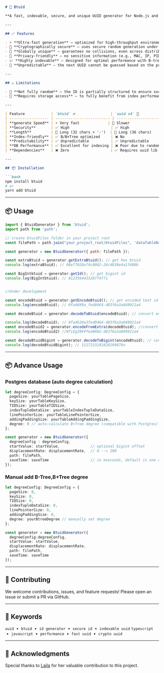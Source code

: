
````markdown
# 🔐 Btuid

**A fast, indexable, secure, and unique UUID generator for Node.js and modern JavaScript environments.**

---

## ✅ Features

- ⚡️ **Ultra-fast generation** — optimized for high-throughput environments.
- 🔐 **Cryptographically secure** — uses secure random generation under the hood.
- 🧬 **Globally unique** — guarantees no collisions, even across distributed systems.
- 🧼 **Privacy-friendly** — no sensitive information (e.g., MAC, IP, PID) is encoded.
- 📈 **Highly indexable** — designed for optimal performance with B-tree and B+tree indexes.
- 🎯 **Unpredictable** — the next UUID cannot be guessed based on the previous one.

---

## ⚠️ Limitations

- 🎲 **Not fully random** — the ID is partially structured to ensure sortability and indexability.
- 💾 **Requires storage access** — to fully benefit from index performance Requires storage access.

---

| Feature            | `btuid` 🔥                | `uuid v4` 🎲              | `nanoid` ✨            |
| ------------------ | ------------------------- | ------------------------- | ---------------------- |
| **generate Speed** | ⚡️ Very fast             | 🐢 Slower                 | ⚡️ Fast               |
| **Security**       | ✅ High                   | ✅ High                   | ✅ High                |
| **Length**         | 🔴 Long (32 chars + '-')  | 🔴 Long (36 chars)        | 🟡 Medium (~21 chars) |
| **Index-friendly** | ✅ B/B+Tree optimized     | ❌ No                     | ❌ No                  |
| **Predictability** | ✅ Unpredictable          | ✅ Unpredictable          | ✅ Unpredictable       |
| **DB Performance** | ✅ Excellent for indexing | ❌ Poor due to randomness | ❌ Poor for indexing   |
| **Dependencies**   | ❌ Zero                   | ✅ Requires uuid lib      | ✅ Requires nanoid lib |

---

## 📦 Installation

```bash
npm install btuid
# or
yarn add btuid
````

---

## 📦 Usage

```js
import { BtuidGenerator } from 'btuid';
import path from 'path';

// create btuidFiles folder in your project root
const filePath = path.join("your_project_root/btuidFiles", 'dataTableName.json');

const generator = new BtuidGenerator({ path: filePath });

const extraBtuid = generator.getExtraBtuid(); // get hex btuid
console.log(extraBtuid); // 06e77028e74c0082-26c4838e4a1f408b

const BigIntbtuid = generator.getId(); // get bigint id
console.log(BigIntbtuid); // 812356443328774771


//Under development

const encodeBtuid = generator.getEncodeBtuid(); // get encoded text id
console.log(encodeBtuid); // 0fa4HX9a_fed04€4-d83f6a3a849921a4

const decodeBtuid = generator.decodeToBtuid(encodeBtuid); // convert encoded btuid text to hex

console.log(decodeBtuid); // 0fa4b39a3fed0464-d83f6a3a849921a4
const encodeBtuid2 = generator.encodeFromExtra(decodeBtuid); //convert encoded btuid text to hex
console.log(encodeBtuid2) //Nfi£g39k¥feoNX6£-d83f6a3a849921a4

const decodeBtuidBigint = generator.decodeToBigint(encodeBtuid); // convert encoded btuid text to bigint
console.log(decodeBtuidBigint); // 1127223281828299876n
```

---

## 📦 Advance Usage

### Postgres database (auto degree calculation)

```ts
let degreeConfig: DegreeConfig = {
  pageSize: yourTablePageSize,
  keySize: yourTableKeySize,
  TIDSize: yourTableTIDSize,
  indexTupleDataSize: yourTableIndexTupleDataSize,
  linePointerSize: yourTableLinePointerSize,
  addingPaddingSize: yourTableAddingPaddingSize,
  degree: 0 // auto-calculate B+Tree degree (compatible with Postgres)
};

const generator = new BtuidGenerator({
  degreeConfig : degreeConfig,
  startValue: startValue,              // optional bigint offset
  displacementRate: displacementRate,  // 0 --> 200
  path: filePath,
  saveTime: saveTime                   // in mseconds, default is one day
});
```

### Manual add B-Tree,B+Tree degree

```ts
let degreeConfig: DegreeConfig = {
  pageSize: 0,
  keySize: 0,
  TIDSize: 0,
  indexTupleDataSize: 0,
  linePointerSize: 0,
  addingPaddingSize: 0,
  degree: yourBtreeDegree // manually set degree
};

const generator = new BtuidGenerator({
  degreeConfig:degreeConfig,
  startValue: startValue,
  displacementRate: displacementRate,
  path: filePath,
  saveTime: saveTime
});
```

---

## 🤝 Contributing

We welcome contributions, issues, and feature requests!
Please open an issue or submit a PR via GitHub.

---

## 🔖 Keywords

`uuid`  •  `btuid`  •  `id generator`  •  `secure id`  •  `indexable uuid`
`typescript`  •  `javascript`  •  `performance`  •  `fast uuid`  •  `crypto uuid`

---

## 🙏 Acknowledgments

Special thanks to [Laila](https://github.com/laila0010) for her valuable contribution to this project.

